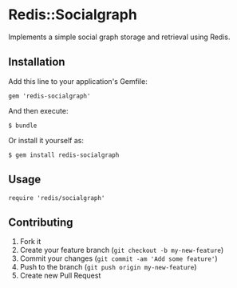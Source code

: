 # Redis::Socialgraph

Implements a simple social graph storage and retrieval using Redis.

## Installation

Add this line to your application's Gemfile:

    gem 'redis-socialgraph'

And then execute:

    $ bundle

Or install it yourself as:

    $ gem install redis-socialgraph

## Usage

    require 'redis/socialgraph'

## Contributing

1. Fork it
2. Create your feature branch (`git checkout -b my-new-feature`)
3. Commit your changes (`git commit -am 'Add some feature'`)
4. Push to the branch (`git push origin my-new-feature`)
5. Create new Pull Request
